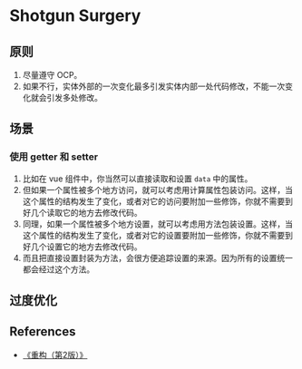 # Shotgun Surgery


## 原则
1. 尽量遵守 OCP。
2. 如果不行，实体外部的一次变化最多引发实体内部一处代码修改，不能一次变化就会引发多处修改。


## 场景
### 使用 getter 和 setter
1. 比如在 vue 组件中，你当然可以直接读取和设置 `data` 中的属性。
2. 但如果一个属性被多个地方访问，就可以考虑用计算属性包装访问。这样，当这个属性的结构发生了变化，或者对它的访问要附加一些修饰，你就不需要到好几个读取它的地方去修改代码。
3. 同理，如果一个属性被多个地方设置，就可以考虑用方法包装设置。这样，当这个属性的结构发生了变化，或者对它的设置要附加一些修饰，你就不需要到好几个设置它的地方去修改代码。
4. 而且把直接设置封装为方法，会很方便追踪设置的来源。因为所有的设置统一都会经过这个方法。


## 过度优化


## References
* [《重构（第2版）》](https://book.douban.com/subject/33400354/)
